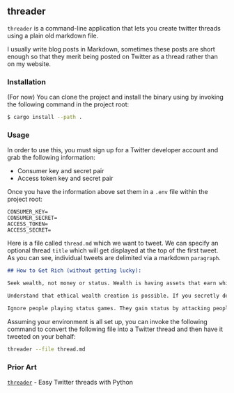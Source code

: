 ## threader

`threader` is a command-line application that lets you create twitter threads
using a plain old markdown file.

I usually write blog posts in Markdown, sometimes these posts are short enough
so that they merit being posted on Twitter as a thread rather than on my
website.

### Installation

(For now) You can clone the project and install the binary using by invoking the
following command in the project root:

```bash
$ cargo install --path .
```

### Usage

In order to use this, you must sign up for a Twitter developer account and grab
the following information:

- Consumer key and secret pair
- Access token key and secret pair

Once you have the information above set them in a `.env` file within the
project root:

```.
CONSUMER_KEY=
CONSUMER_SECRET=
ACCESS_TOKEN=
ACCESS_SECRET=
```

Here is a file called `thread.md` which we want to tweet. We can specify an
optional thread `title` which will get displayed at the top of the first tweet.
As you can see, individual tweets are delimited via a markdown `paragraph`.

```markdown
## How to Get Rich (without getting lucky):

Seek wealth, not money or status. Wealth is having assets that earn while you sleep. Money is how we transfer time and wealth. Status is your place in the social hierarchy.

Understand that ethical wealth creation is possible. If you secretly despise wealth, it will elude you.

Ignore people playing status games. They gain status by attacking people playing wealth creation games.
```

Assuming your environment is all set up, you can invoke the following command
to convert the following file into a Twitter thread and then have it tweeted on
your behalf:
```bash
threader --file thread.md
```

### Prior Art

[`threader`](https://github.com/choldgraf/threader) - Easy Twitter threads
with Python
